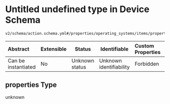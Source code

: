 # Untitled undefined type in Device Schema

```txt
v2/schema/action.schema.yml#/properties/operating_systems/items/properties/steps/items/properties/actions/items/oneOf/14/properties/fastboot:flash/properties/partitions/items/properties
```




| Abstract            | Extensible | Status         | Identifiable            | Custom Properties | Additional Properties | Access Restrictions | Defined In                                                           |
| :------------------ | ---------- | -------------- | ----------------------- | :---------------- | --------------------- | ------------------- | -------------------------------------------------------------------- |
| Can be instantiated | No         | Unknown status | Unknown identifiability | Forbidden         | Allowed               | none                | [device.schema.json\*](../device.schema.json "open original schema") |

## properties Type

unknown
